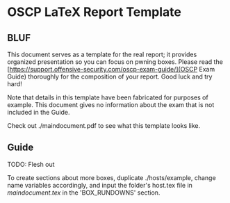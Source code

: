 # OSCP LaTeX Report Template

## BLUF
This document serves as a template for the real report; it provides organized presentation so you can focus on pwning boxes. Please read the [https://support.offensive-security.com/oscp-exam-guide/](OSCP Exam Guide) thoroughly for the composition of your report. Good luck and try hard!

Note that details in this template have been fabricated for purposes of example. This document gives no information about the exam that is not included in the Guide.

Check out ./maindocument.pdf to see what this template looks like.

## Guide

TODO: Flesh out

To create sections about more boxes, duplicate ./hosts/example, change name variables accordingly, and input the folder's host.tex file in *maindocument.tex* in the 'BOX_RUNDOWNS' section.

